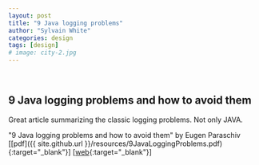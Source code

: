 ```yaml
---
layout: post
title: "9 Java logging problems"
author: "Sylvain White"
categories: design
tags: [design]
# image: city-2.jpg
---
```

<br/>

## 9 Java logging problems and how to avoid them

Great article summarizing the classic logging problems. Not only JAVA.

"9 Java logging problems and how to avoid them" by Eugen Paraschiv
[[pdf]({{ site.github.url }}/resources/9JavaLoggingProblems.pdf){:target="_blank"}]
[[web](https://stackify.com/9-logging-sins-java/){:target="_blank"}]
